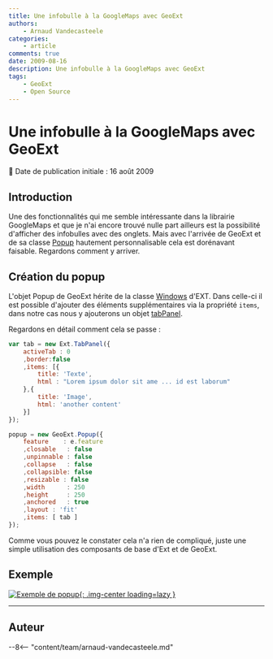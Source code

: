 ```yaml
---
title: Une infobulle à la GoogleMaps avec GeoExt
authors:
    - Arnaud Vandecasteele
categories:
    - article
comments: true
date: 2009-08-16
description: Une infobulle à la GoogleMaps avec GeoExt
tags:
    - GeoExt
    - Open Source
---
```


# Une infobulle à la GoogleMaps avec GeoExt

:calendar: Date de publication initiale : 16 août 2009

## Introduction

Une des fonctionnalités qui me semble intéressante dans la librairie GoogleMaps et que je n'ai encore trouvé nulle part ailleurs est la possibilité d'afficher des infobulles avec des onglets. Mais avec l'arrivée de GeoExt et de sa classe [Popup](http://www.geoext.org/lib/GeoExt/widgets/Popup.html) hautement personnalisable cela est dorénavant faisable. Regardons comment y arriver.

## Création du popup

L'objet Popup de GeoExt hérite de la classe [Windows](http://extjs.com/deploy/dev/docs/?class=Ext.Window) d'EXT. Dans celle-ci il est possible d'ajouter des éléments supplémentaires via la propriété `items`, dans notre cas nous y ajouterons un objet [tabPanel](http://extjs.com/deploy/dev/docs/?class=Ext.TabPanel).

Regardons en détail comment cela se passe :

```javascript
var tab = new Ext.TabPanel({
    activeTab : 0
    ,border:false
    ,items: [{
        title: 'Texte',
        html : "Lorem ipsum dolor sit ame ... id est laborum"
    },{
        title: 'Image',
        html: 'another content'
    }]
});

popup = new GeoExt.Popup({
    feature    : e.feature
    ,closable   : false
    ,unpinnable : false
    ,collapse   : false
    ,collapsible: false
    ,resizable : false
    ,width      : 250
    ,height     : 250
    ,anchored   : true  
    ,layout : 'fit'
    ,items: [ tab ]
});
```

Comme vous pouvez le constater cela n'a rien de compliqué, juste une simple utilisation des composants de base d'Ext et de GeoExt.

## Exemple

[![Exemple de popup](https://cdn.geotribu.fr/img/articles-blog-rdp/articles/2009/exemple_popup.png "Exemple de popup"){: .img-center loading=lazy }](http://geotribu.net/applications/tutoriaux/GeoExt/tutoriel/popup_gmap.html)

----

## Auteur

--8<-- "content/team/arnaud-vandecasteele.md"
